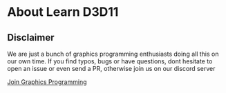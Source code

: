 # About Learn D3D11

## Disclaimer

We are just a bunch of graphics programming enthusiasts doing all this on our own time.
If you find typos, bugs or have questions, dont hesitate to open an issue or even send a PR, otherwise join us on our discord server

[Join Graphics Programming](https://discord.gg/6mgNGk7)
